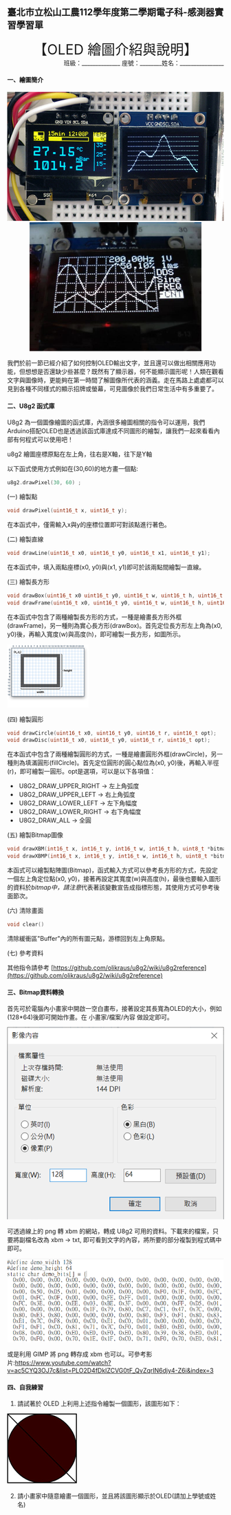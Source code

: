 ## 臺北市立松山工農112學年度第二學期電子科-感測器實習學習單

<center><font size=6>【OLED 繪圖介紹與說明】</font></center>

<div style="text-align: right">班級：______________ 座號：________姓名：________________</div>

#### 一、繪圖簡介

<center>
<img src="assets/clip_image001.jpg" alt="image" width="auto" height="300"><img src="assets/clip_image002.jpg" alt="image" width="auto" height="300">
</center>


我們於前一節已經介紹了如何控制OLED輸出文字，並且還可以做出相關應用功能，但想想是否還缺少些甚麼？既然有了顯示器，何不能顯示圖形呢！人類在觀看文字與圖像時，更能夠在第一時間了解圖像所代表的涵義。走在馬路上處處都可以見到各種不同樣式的顯示招牌或螢幕，可見圖像於我們日常生活中有多重要了。

 

#### 二、U8g2 函式庫

U8g2 為一個圖像繪圖的函式庫，內涵很多繪圖相關的指令可以運用，我們Arduino搭配OLED也是透過該函式庫達成不同圖形的繪製，讓我們一起來看看內部有何程式可以使用吧！

u8g2 繪圖座標原點在左上角，往右是X軸，往下是Y軸

以下函式使用方式例如在(30,60)的地方畫一個點: 

``` c 
u8g2.drawPixel(30, 60) ; 
```

 

(一) 繪製點
``` c
void drawPixel(uint16_t x, uint16_t y);
```
在本函式中，僅需輸入x與y的座標位置即可對該點進行著色。

(二) 繪製直線
``` c
void drawLine(uint16_t x0, uint16_t y0, uint16_t x1, uint16_t y1);
```
在本函式中，填入兩點座標(x0, y0)與(x1, y1)即可於該兩點間繪製一直線。

(三) 繪製長方形
``` c
void drawBox(uint16_t x0 uint16_t y0, uint16_t w, uint16_t h, uint16_t color);
void drawFrame(uint16_t x0, uint16_t y0, uint16_t w, uint16_t h, uint16_t color);
```
在本函式中包含了兩種繪製長方形的方式，一種是繪畫長方形外框(drawFrame)，另一種則為實心長方形(drawBox)。首先定位長方形左上角為(x0, y0)後，再輸入寬度(w)與高度(h)，即可繪製一長方形，如圖所示。

![lcds___displays_rect.png](assets/clip_image004.png)

(四) 繪製圓形

``` c
void drawCircle(uint16_t x0, uint16_t y0, uint16_t r, uint16_t opt);
void drawDisc(uint16_t x0, uint16_t y0, uint16_t r, uint16_t opt);
```
在本函式中包含了兩種繪製圓形的方式，一種是繪畫圓形外框(drawCircle)，另一種則為填滿圓形(fillCircle)。首先定位圓形的圓心點位為(x0, y0)後，再輸入半徑(r)，即可繪製一圓形。opt是選項，可以是以下各項值：

- ​	U8G2_DRAW_UPPER_RIGHT → 左上角弧度
- ​	U8G2_DRAW_UPPER_LEFT → 右上角弧度
- ​	U8G2_DRAW_LOWER_LEFT → 左下角幅度
- ​	U8G2_DRAW_LOWER_RIGHT → 右下角幅度
- ​	U8G2_DRAW_ALL → 全圓

 (五) 繪製Bitmap圖像

``` c
void drawXBM(int16_t x, int16_t y, int16_t w, int16_t h, uint8_t *bitmap);
void drawXBMP(int16_t x, int16_t y, int16_t w, int16_t h, uint8_t *bitmap);
```
本函式可以繪製點陣圖(Bitmap)，函式輸入方式可以參考長方形的方式，先設定一個左上角定位點(x0, y0)，接著再設定其寬度(w)與高度(h)，最後也要輸入圖形的資料於*bitmap中，請注意*代表著該變數宣告成指標形態，其使用方式可參考後面節次。

(六) 清除畫面
``` c
void clear()
```

清除緩衝區"Buffer"內的所有圖元點，游標回到左上角原點。

(七) 參考資料

其他指令請參考 [https://github.com/olikraus/u8g2/wiki/u8g2reference](https://github.com/olikraus/u8g2/wiki/u8g2reference)



#### 三、Bitmap資料轉換

首先可於電腦內小畫家中開啟一空白畫布，接著設定其長寬為OLED的大小，例如(128*64)後即可開始作畫。在 小畫家/檔案/內容 做設定即可。

![image](assets/image.png)

可透過線上的 png 轉 xbm 的網站，轉成 U8g2 可用的資料。下載來的檔案，只要將副檔名改為 xbm -> txt, 即可看到文字的內容，將所要的部分複製到程式碼中即可。 

![img](assets/xbm.png)

或是利用 GIMP 將 png 轉存成 xbm 也可以。可參考影片:https://www.youtube.com/watch?v=ac5CYQ3OJ7c&list=PLO2D4fDkIZCVG0tF_QvZqrIN6djy4-Z6i&index=3

#### 四、自我練習

1. 請試著於 OLED 上利用上述指令繪製一個圖形，該圖形如下：

![image-20240127120406121](assets/image-20240127120406121.png)

2. 請小畫家中隨意繪畫一個圖形，並且將該圖形顯示於OLED(請加上學號或姓名)